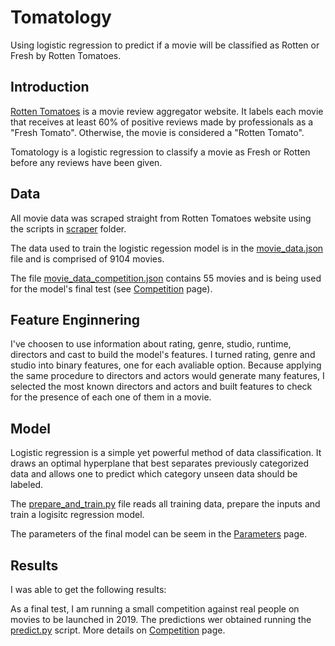 # Tomatology

Using logistic regression to predict if a movie will be classified as Rotten or Fresh by Rotten Tomatoes.

## Introduction

[Rotten Tomatoes](https://www.rottentomatoes.com/) is a movie review aggregator website. It labels each movie that receives at least 60% of positive reviews made by professionals as a "Fresh Tomato". Otherwise, the movie is considered a "Rotten Tomato".

Tomatology is a logistic regression to classify a movie as Fresh or Rotten before any reviews have been given.

## Data

All movie data was scraped straight from Rotten Tomatoes website using the scripts in [scraper](scraper) folder.

The data used to train the logistic regession model is in the [movie_data.json](movie_data.json) file and is comprised of 9104 movies.

The file [movie_data_competition.json](movie_data_competition.json) contains 55 movies and is being used for the model's final test (see [Competition](Competition.md) page).

## Feature Enginnering

I've choosen to use information about rating, genre, studio, runtime, directors and cast to build the model's features. I turned rating, genre and studio into binary features, one for each avaliable option. Because applying the same procedure to directors and actors would generate many features, I selected the most known directors and actors and built features to check for the presence of each one of them in a movie.

## Model

Logistic regression is a simple yet powerful method of data classification. It draws an optimal hyperplane that best separates previously categorized data and allows one to predict which category unseen data should be labeled.

The [prepare_and_train.py](prepare_and_train.py) file reads all training data, prepare the inputs and train a logisitc regression model.

The parameters of the final model can be seem in the [Parameters](Parameters.md) page.

## Results

I was able to get the following results:

As a final test, I am running a small competition against real people on movies to be launched in 2019. The predictions wer obtained running the [predict.py](predict.py) script. More details on [Competition](Competition.md) page.
